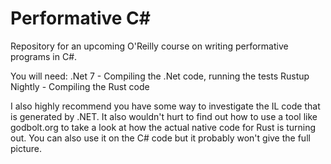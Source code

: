 # Performative C# 
Repository for an upcoming O'Reilly course on writing performative programs in C#.

You will need:
.Net 7 - Compiling the .Net code, running the tests
Rustup Nightly - Compiling the Rust code

I also highly recommend you have some way to investigate the IL code that is generated by .NET.
It also wouldn't hurt to find out how to use a tool like godbolt.org to take a look at how the actual native code for Rust is turning out. You can also use it on the C# code but it probably won't give the full picture.


